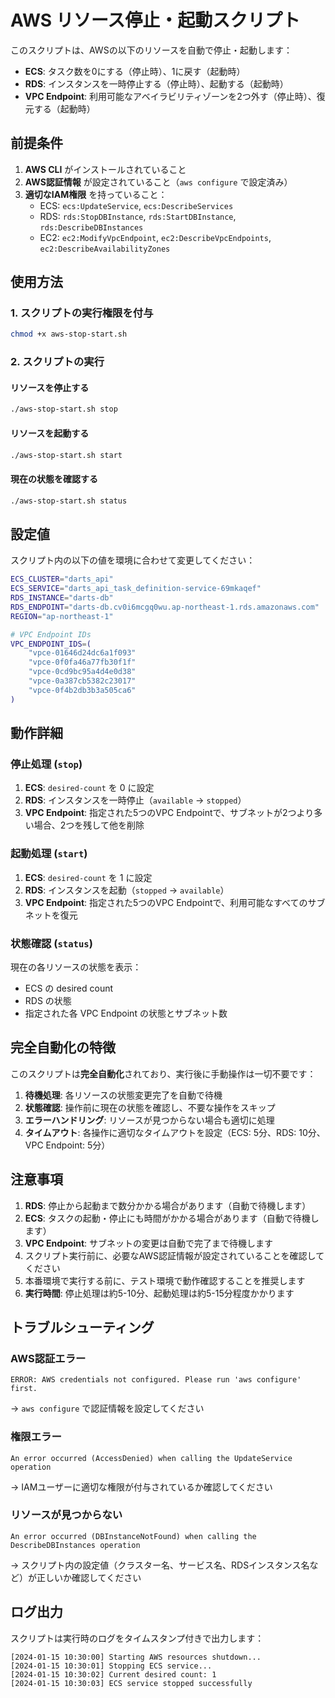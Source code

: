 # AWS リソース停止・起動スクリプト

このスクリプトは、AWSの以下のリソースを自動で停止・起動します：

- **ECS**: タスク数を0にする（停止時）、1に戻す（起動時）
- **RDS**: インスタンスを一時停止する（停止時）、起動する（起動時）
- **VPC Endpoint**: 利用可能なアベイラビリティゾーンを2つ外す（停止時）、復元する（起動時）

## 前提条件

1. **AWS CLI** がインストールされていること
2. **AWS認証情報** が設定されていること（`aws configure` で設定済み）
3. **適切なIAM権限** を持っていること：
   - ECS: `ecs:UpdateService`, `ecs:DescribeServices`
   - RDS: `rds:StopDBInstance`, `rds:StartDBInstance`, `rds:DescribeDBInstances`
   - EC2: `ec2:ModifyVpcEndpoint`, `ec2:DescribeVpcEndpoints`, `ec2:DescribeAvailabilityZones`

## 使用方法

### 1. スクリプトの実行権限を付与

```bash
chmod +x aws-stop-start.sh
```

### 2. スクリプトの実行

#### リソースを停止する
```bash
./aws-stop-start.sh stop
```

#### リソースを起動する
```bash
./aws-stop-start.sh start
```

#### 現在の状態を確認する
```bash
./aws-stop-start.sh status
```

## 設定値

スクリプト内の以下の値を環境に合わせて変更してください：

```bash
ECS_CLUSTER="darts_api"
ECS_SERVICE="darts_api_task_definition-service-69mkaqef"
RDS_INSTANCE="darts-db"
RDS_ENDPOINT="darts-db.cv0i6mcgq0wu.ap-northeast-1.rds.amazonaws.com"
REGION="ap-northeast-1"

# VPC Endpoint IDs
VPC_ENDPOINT_IDS=(
    "vpce-01646d24dc6a1f093"
    "vpce-0f0fa46a77fb30f1f"
    "vpce-0cd9bc95a4d4e0d38"
    "vpce-0a387cb5382c23017"
    "vpce-0f4b2db3b3a505ca6"
)
```

## 動作詳細

### 停止処理 (`stop`)

1. **ECS**: `desired-count` を 0 に設定
2. **RDS**: インスタンスを一時停止（`available` → `stopped`）
3. **VPC Endpoint**: 指定された5つのVPC Endpointで、サブネットが2つより多い場合、2つを残して他を削除

### 起動処理 (`start`)

1. **ECS**: `desired-count` を 1 に設定
2. **RDS**: インスタンスを起動（`stopped` → `available`）
3. **VPC Endpoint**: 指定された5つのVPC Endpointで、利用可能なすべてのサブネットを復元

### 状態確認 (`status`)

現在の各リソースの状態を表示：
- ECS の desired count
- RDS の状態
- 指定された各 VPC Endpoint の状態とサブネット数

## 完全自動化の特徴

このスクリプトは**完全自動化**されており、実行後に手動操作は一切不要です：

1. **待機処理**: 各リソースの状態変更完了を自動で待機
2. **状態確認**: 操作前に現在の状態を確認し、不要な操作をスキップ
3. **エラーハンドリング**: リソースが見つからない場合も適切に処理
4. **タイムアウト**: 各操作に適切なタイムアウトを設定（ECS: 5分、RDS: 10分、VPC Endpoint: 5分）

## 注意事項

1. **RDS**: 停止から起動まで数分かかる場合があります（自動で待機します）
2. **ECS**: タスクの起動・停止にも時間がかかる場合があります（自動で待機します）
3. **VPC Endpoint**: サブネットの変更は自動で完了まで待機します
4. スクリプト実行前に、必要なAWS認証情報が設定されていることを確認してください
5. 本番環境で実行する前に、テスト環境で動作確認することを推奨します
6. **実行時間**: 停止処理は約5-10分、起動処理は約5-15分程度かかります

## トラブルシューティング

### AWS認証エラー
```
ERROR: AWS credentials not configured. Please run 'aws configure' first.
```
→ `aws configure` で認証情報を設定してください

### 権限エラー
```
An error occurred (AccessDenied) when calling the UpdateService operation
```
→ IAMユーザーに適切な権限が付与されているか確認してください

### リソースが見つからない
```
An error occurred (DBInstanceNotFound) when calling the DescribeDBInstances operation
```
→ スクリプト内の設定値（クラスター名、サービス名、RDSインスタンス名など）が正しいか確認してください

## ログ出力

スクリプトは実行時のログをタイムスタンプ付きで出力します：
```
[2024-01-15 10:30:00] Starting AWS resources shutdown...
[2024-01-15 10:30:01] Stopping ECS service...
[2024-01-15 10:30:02] Current desired count: 1
[2024-01-15 10:30:03] ECS service stopped successfully
```
